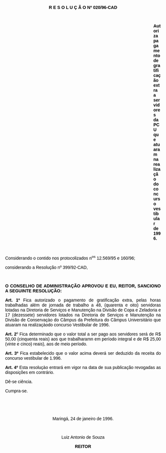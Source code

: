 <BODY TEXT="#000000">

<B><FONT FACE="Arial"><P ALIGN="CENTER">R E S O L U &Ccedil; &Atilde; O  Nº  020/96-CAD</P>
</B>
<P>&nbsp;</P><DIR>
<DIR>
<DIR>
<DIR>
<DIR>
<DIR>
<DIR>
<DIR>
<DIR>
<DIR>
<DIR>
<DIR>

<B><P ALIGN="JUSTIFY">Autoriza pagamento de gratifica&ccedil;&atilde;o extra a servidores da PCU que atuaram na realiza&ccedil;&atilde;o do concurso vestibular de 1996.</P>
<P ALIGN="JUSTIFY"></P>
<P ALIGN="JUSTIFY">&nbsp;</P></DIR>
</DIR>
</DIR>
</DIR>
</DIR>
</DIR>
</DIR>
</DIR>
</DIR>
</DIR>
</DIR>
</DIR>

</B><P>Considerando o contido nos protocolizados n<SUP>os</SUP> 12.569/95 e 160/96;</P>
<P>considerando a Resolu&ccedil;&atilde;o nº 399/92-CAD,</P>

<P>&nbsp;</P>
<B><P ALIGN="JUSTIFY">O CONSELHO DE ADMINISTRA&Ccedil;&Atilde;O APROVOU E EU, REITOR, SANCIONO A SEGUINTE RESOLU&Ccedil;&Atilde;O:</P>
</B><P ALIGN="JUSTIFY"></P>
<B><P ALIGN="JUSTIFY">Art. 1º</B> Fica autorizado o pagamento de gratifica&ccedil;&atilde;o extra, pelas horas trabalhadas al&eacute;m de jornada de trabalho a 48, (quarenta e oito) servidoras lotadas na Diretoria de Servi&ccedil;os e Manuten&ccedil;&atilde;o na Divis&atilde;o de Copa e Zeladoria e 17 (dezessete) servidores lotados na Diretoria de Servi&ccedil;os e Manuten&ccedil;&atilde;o na Divis&atilde;o de Conserva&ccedil;&agrave;o do C&acirc;mpus da Prefeitura do C&acirc;mpus Universit&aacute;rio que atuaram na realiza&ccedil;&agrave;odo concurso Vestibular de 1996.</P>
<B><P ALIGN="JUSTIFY">Art. 2</B>º Fica determinado que o valor total a ser pago aos servidores ser&aacute; de R$ 50,00 (cinquenta reais) aos que trabalharamn em per&iacute;odo integral e de R$ 25,00 (vinte e cinco) reais), aos de meio per&iacute;odo.</P>
<B><P ALIGN="JUSTIFY">Art. 3º</B> Fica estabelecido que o valor acima dever&aacute; ser deduzido da receita do concurso vestibular de 1.996.</P>
<B><P ALIGN="JUSTIFY">Art. 4º</B> Esta resolu&ccedil;&agrave;o entrar&aacute; em vigor na data de sua publica&ccedil;&atilde;o  revogadas as disposi&ccedil;&otilde;es em contr&aacute;rio. </P>
<P ALIGN="JUSTIFY">D&ecirc;-se ci&ecirc;ncia.</P>
<P>Cumpra-se.</P>

<P>&nbsp;</P>
<P>&nbsp;</P>
<P ALIGN="CENTER">Maring&aacute;, 24 de janeiro de 1996.</P>
<P ALIGN="CENTER"></P>
<P ALIGN="CENTER">&nbsp;</P>
<P ALIGN="CENTER">Luiz Antonio de Souza</P>
<B><P ALIGN="CENTER">REITOR</P></B></FONT></BODY>
